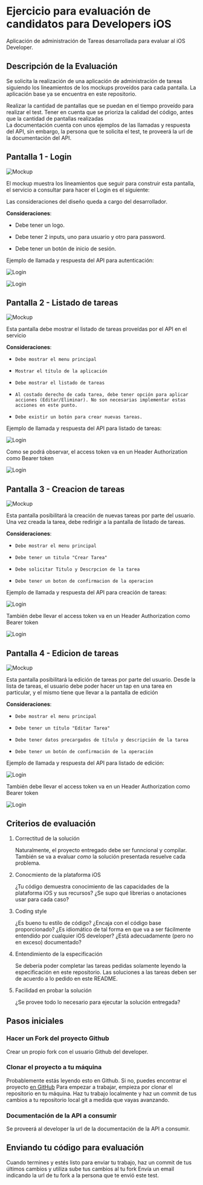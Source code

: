 Ejercicio para evaluación de candidatos para Developers iOS
===============================================================

Aplicación de administración de Tareas desarrollada para evaluar al iOS Developer.

Descripción de la Evaluación
----------------------------
Se solicita la realización de una aplicación de administración de tareas siguiendo los lineamientos de los mockups proveídos para cada pantalla.
La aplicación base ya se encuentra en este repositorio.

Realizar la cantidad de pantallas que se puedan en el tiempo proveído para realizar el test.
Tener en cuenta que se prioriza la calidad del código, antes que la cantidad de pantallas realizadas  
La documentación cuenta con unos ejemplos de las llamadas y respuesta del API, sin embargo, la persona que te solicita el test, te proveerá la url de la documentación del API.


Pantalla 1 - Login
---------------------------------
![Mockup](./assets/screenshots/mockup_login.png)

El mockup muestra los lineamientos que seguir para construir esta pantalla, el servicio a consultar para hacer el Login es el siguiente:

Las consideraciones del diseño queda a cargo del desarrollador.

**Consideraciones**:

* Debe tener un logo.

* Debe tener 2 inputs, uno para usuario y otro para password. 

* Debe tener un botón de inicio de sesión.

Ejemplo de llamada y respuesta del API para autenticación:

![Login](./assets/screenshots/api_login_req.png)

![Login](./assets/screenshots/api_login_res.png)


Pantalla 2 - Listado de tareas
---------------------------------------------------------

![Mockup](./assets/screenshots/mockup_list.png)

Esta pantalla debe mostrar el listado de tareas proveídas por el API en el servicio

**Consideraciones**:

*     Debe mostrar el menu principal 
*     Mostrar el título de la aplicación
*     Debe mostrar el listado de tareas
*     Al costado derecho de cada tarea, debe tener opción para aplicar acciones (Editar/Eliminar). No son necesarias implementar estas acciones en este punto. 
*     Debe existir un botón para crear nuevas tareas.

Ejemplo de llamada y respuesta del API para listado de tareas:

![Login](./assets/screenshots/api_list_req.png)

Como se podrá observar, el access token va en un Header Authorization como Bearer token

![Login](./assets/screenshots/api_list_res.png)


Pantalla 3 - Creacion de tareas
---------------------------------------------------------
![Mockup](./assets/screenshots/mockup_create_task.png)

Esta pantalla posibilitará la creación de nuevas tareas por parte del usuario. Una vez creada la tarea, debe redirigir a la pantalla de listado de tareas.

**Consideraciones**:

*     Debe mostrar el menu principal
*     Debe tener un titulo "Crear Tarea"
*     Debe solicitar Titulo y Descrpcion de la tarea
*     Debe tener un boton de confirmacion de la operacion

Ejemplo de llamada y respuesta del API para creación de tareas:

![Login](./assets/screenshots/api_create_req.png)

También debe llevar el access token va en un Header Authorization como Bearer token

![Login](./assets/screenshots/api_create_res.png)


Pantalla 4 - Edicion de tareas
---------------------------------------------------------
![Mockup](./assets/screenshots/mockup_edit_task.png)

Esta pantalla posibilitará la edición de tareas por parte del usuario.
Desde la lista de tareas, el usuario debe poder hacer un tap en una tarea en particular, y el mismo tiene que llevar a la pantalla de edición

**Consideraciones**:

*     Debe mostrar el menu principal
*     Debe tener un título "Editar Tarea"
*     Debe tener datos precargados de título y descripción de la tarea
*     Debe tener un botón de confirmación de la operación

Ejemplo de llamada y respuesta del API para listado de edición:

![Login](./assets/screenshots/api_create_req.png)

También debe llevar el access token va en un Header Authorization como Bearer token

![Login](./assets/screenshots/api_create_res.png)


Criterios de evaluación
-----------------------

1.  Correctitud de la solución

    Naturalmente, el proyecto entregado debe ser funncional y compilar. 
    También se va a evaluar *como* la solución presentada resuelve cada problema.
    
2.  Conocmiento de la plataforma iOS

    ¿Tu código demuestra conocimiento de las capacidades de la plataforma iOS y sus recursos?
    ¿Se supo qué librerias o anotaciones usar para cada caso?

3.  Coding style

    ¿Es bueno tu estilo de código? ¿Encaja con el código base proporcionado?
    ¿Es idiomático de tal forma en que va a ser fácilmente entendido por cualquier iOS developer?
    ¿Está adecuadamente (pero no en exceso) documentado?
    
4.  Entendimiento de la especificación

    Se debería poder completar las tareas pedidas solamente leyendo la especificación en este repositorio.
    Las soluciones a las tareas deben ser de acuerdo a lo pedido en este README.
    
5.  Facilidad en probar la solución
    
    ¿Se provee todo lo necesario para ejecutar la solución entregada? 


Pasos iniciales
---------------

### Hacer un Fork del proyecto Github

Crear un propio fork con el usuario Github del developer.

### Clonar el proyecto a tu máquina

Probablemente estás leyendo esto en Github. Si no, puedes encontrar el proyecto [en GitHub](https://github.com/sodep/test-ios)
Para empezar a trabajar, empieza por clonar el repositorio en tu máquina. Haz tu trabajo localmente y haz un commit de tus cambios a tu repositorio local git a medida que vayas avanzando.

### Documentación de la API a consumir

Se proveerá al developer la url de la documentación de la API a consumir.

Enviando tu código para evaluación
------------------------------------

Cuando termines y estés listo para enviar tu trabajo, haz un commit de tus últimos cambios y utiliza sube tus cambios al tu fork
Envía un email indicando la url de tu fork a la persona que te envió este test.

